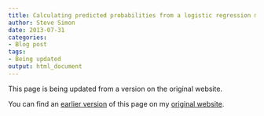 ```yaml
---
title: Calculating predicted probabilities from a logistic regression model 
author: Steve Simon
date: 2013-07-31
categories:
- Blog post
tags:
- Being updated
output: html_document
---
```


This page is being updated from a version on the original website.

<!---More--->

You can find an [earlier version][sim1] of this page on my [original website][sim2].

[sim1]: http://www.pmean.com/13/predicted.html
[sim2]: http://www.pmean.com/original_site.html
